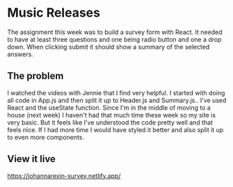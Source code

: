 # Music Releases
The assignment this week was to build a survey form with React. It needed to have at least three questions and one being radio button and one a drop down. When clicking submit it should show a summary of the selected answers.

## The problem
I watched the videos with Jennie that I find very helpful. I started with doing all code in App.js and then split it up to Header.js and Summary.js.. I've used React and the useState function. Since I'm in the middle of moving to a house (next week) I haven't had that much time these week so my site is very basic. But it feels like I've understood the code pretty well and that feels nice. If I had more time I would have styled it better and also split it up to even more components. 

## View it live
https://johannarexin-survey.netlify.app/
